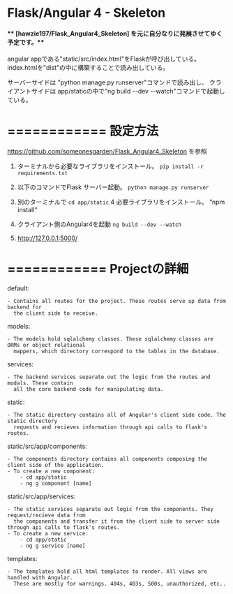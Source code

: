 Flask/Angular 4 - Skeleton
=========================


####  ** [hawzie197/Flask_Angular4_Skeleton] を元に自分なりに発展させてゆく予定です。** 



angular appである"static/src/index.html"をFlaskが呼び出している。
index.htmlを"dist"の中に構築することで読み出している。

サーバーサイドは "python manage.py runserver"コマンドで読み出し、
クライアントサイドは app/staticの中で"ng build --dev --watch"コマンドで起動している。



============
設定方法
============

https://github.com/someonesgarden/Flask_Angular4_Skeleton
を参照


1. ターミナルから必要なライブラリをインストール。
`pip install -r requirements.txt`
2. 以下のコマンドでFlask サーバー起動。
`python manage.py runserver`

3. 別のターミナルで `cd app/static`
4 必要ライブラリをインストール。
“npm install“
5. クライアント側のAngular4を起動
`ng build --dev --watch`
6.  http://127.0.0.1:5000/


============
Projectの詳細
============

default:

    - Contains all routes for the project. These routes serve up data from backend for
      the client side to receive.

models:

    - The models hold sqlalchemy classes. These sqlalchemy classes are ORMs or object relational
      mappers, which directory correspond to the tables in the database.

services:

    - The backend services separate out the logic from the routes and modals. These contain
      all the core backend code for manipulating data.

static:

    - The static directory contains all of Angular's client side code. The static directory
      requests and recieves information through api calls to flask's routes.

static/src/app/components:

    - The components directory contains all components composing the client side of the application.
    - To create a new component:
        - cd app/static
        - ng g component [name]

static/src/app/services:

    - The static services separate out logic from the components. They request/recieve data from
      the components and transfer it from the client side to server side through api calls to flask's routes.
    - To create a new service:
        - cd app/static
        - ng g service [name]

templates:

    - The templates hold all html templates to render. All views are handled with Angular.
      These are mostly for warnings. 404s, 403s, 500s, unauthorized, etc..

